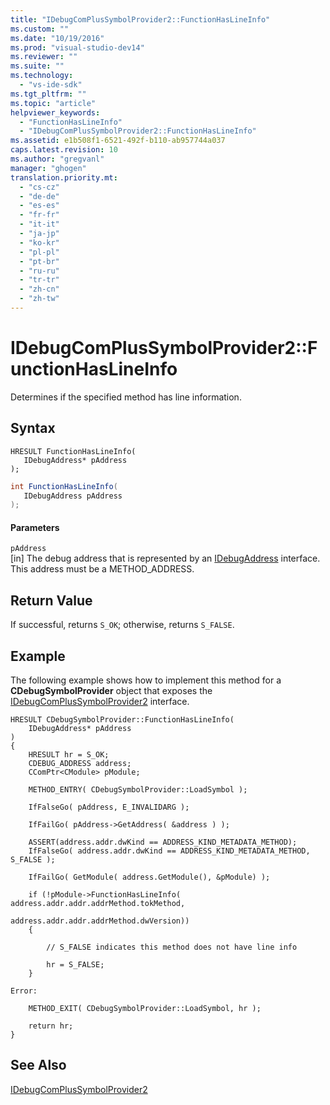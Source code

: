 ```yaml
---
title: "IDebugComPlusSymbolProvider2::FunctionHasLineInfo"
ms.custom: ""
ms.date: "10/19/2016"
ms.prod: "visual-studio-dev14"
ms.reviewer: ""
ms.suite: ""
ms.technology: 
  - "vs-ide-sdk"
ms.tgt_pltfrm: ""
ms.topic: "article"
helpviewer_keywords: 
  - "FunctionHasLineInfo"
  - "IDebugComPlusSymbolProvider2::FunctionHasLineInfo"
ms.assetid: e1b508f1-6521-492f-b110-ab957744a037
caps.latest.revision: 10
ms.author: "gregvanl"
manager: "ghogen"
translation.priority.mt: 
  - "cs-cz"
  - "de-de"
  - "es-es"
  - "fr-fr"
  - "it-it"
  - "ja-jp"
  - "ko-kr"
  - "pl-pl"
  - "pt-br"
  - "ru-ru"
  - "tr-tr"
  - "zh-cn"
  - "zh-tw"
---
```

# IDebugComPlusSymbolProvider2::FunctionHasLineInfo
Determines if the specified method has line information.  
  
## Syntax  
  
```cpp#  
HRESULT FunctionHasLineInfo(  
   IDebugAddress* pAddress  
);  
```  
  
```c#  
int FunctionHasLineInfo(  
   IDebugAddress pAddress  
);  
```  
  
#### Parameters  
 `pAddress`  
 [in] The debug address that is represented by an [IDebugAddress](../../../extensibility/debugger/reference/idebugaddress.md) interface. This address must be a METHOD_ADDRESS.  
  
## Return Value  
 If successful, returns `S_OK`; otherwise, returns `S_FALSE`.  
  
## Example  
 The following example shows how to implement this method for a **CDebugSymbolProvider** object that exposes the [IDebugComPlusSymbolProvider2](../../../extensibility/debugger/reference/idebugcomplussymbolprovider2.md) interface.  
  
```cpp#  
HRESULT CDebugSymbolProvider::FunctionHasLineInfo(  
    IDebugAddress* pAddress  
)  
{  
    HRESULT hr = S_OK;  
    CDEBUG_ADDRESS address;  
    CComPtr<CModule> pModule;  
  
    METHOD_ENTRY( CDebugSymbolProvider::LoadSymbol );  
  
    IfFalseGo( pAddress, E_INVALIDARG );  
  
    IfFailGo( pAddress->GetAddress( &address ) );  
  
    ASSERT(address.addr.dwKind == ADDRESS_KIND_METADATA_METHOD);  
    IfFalseGo( address.addr.dwKind == ADDRESS_KIND_METADATA_METHOD, S_FALSE );  
  
    IfFailGo( GetModule( address.GetModule(), &pModule) );  
  
    if (!pModule->FunctionHasLineInfo( address.addr.addr.addrMethod.tokMethod,  
                                       address.addr.addr.addrMethod.dwVersion))  
    {  
  
        // S_FALSE indicates this method does not have line info  
  
        hr = S_FALSE;  
    }  
  
Error:  
  
    METHOD_EXIT( CDebugSymbolProvider::LoadSymbol, hr );  
  
    return hr;  
}  
```  
  
## See Also  
 [IDebugComPlusSymbolProvider2](../../../extensibility/debugger/reference/idebugcomplussymbolprovider2.md)